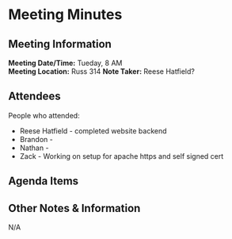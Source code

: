 # Meeting Minutes
## Meeting Information
**Meeting Date/Time:** Tueday, 8 AM  
**Meeting Location:** Russ 314
**Note Taker:** Reese Hatfield?

## Attendees
People who attended:
- Reese Hatfield - completed website backend
- Brandon - 
- Nathan - 
- Zack - Working on setup for apache https and self signed cert
## Agenda Items


## Other Notes & Information
N/A
